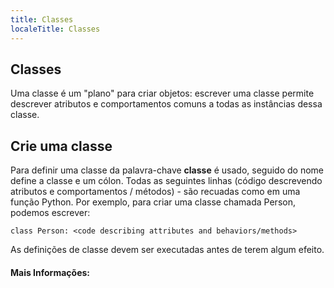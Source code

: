 ```yaml
---
title: Classes
localeTitle: Classes
---
```

## Classes

Uma classe é um "plano" para criar objetos: escrever uma classe permite descrever atributos e comportamentos comuns a todas as instâncias dessa classe.

## Crie uma classe

Para definir uma classe da palavra-chave **classe** é usado, seguido do nome define a classe e um cólon. Todas as seguintes linhas (código descrevendo atributos e comportamentos / métodos) - são recuadas como em uma função Python. Por exemplo, para criar uma classe chamada Person, podemos escrever:

`class Person: <code describing attributes and behaviors/methods>`

As definições de classe devem ser executadas antes de terem algum efeito.

#### Mais Informações: